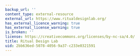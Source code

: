 ```yaml
---
backup_url: ''
content_type: external-resource
external_url: https://www.ritualdesignlab.org/
has_external_licence_warning: true
has_external_license_warning: true
is_broken: ''
license: https://creativecommons.org/licenses/by-nc-sa/4.0/
title: Ritual Design Lab
uid: 2bb636ed-5078-4056-9a37-c233e0321591
---
```

